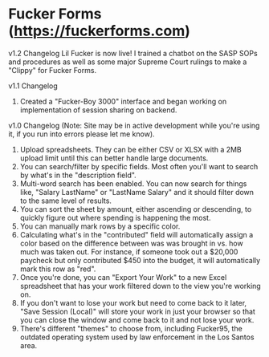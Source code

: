 # Fucker Forms (https://fuckerforms.com)

v1.2 Changelog
Lil Fucker is now live! I trained a chatbot on the SASP SOPs and procedures as well as some major Supreme Court rulings to make a "Clippy" for Fucker Forms.

v1.1 Changelog
1) Created a "Fucker-Boy 3000" interface and began working on implementation of session sharing on backend. 

v1.0 Changelog (Note: Site may be in active development while you're using it, if you run into errors please let me know).

1) Upload spreadsheets. They can be either CSV or XLSX with a 2MB upload limit until this can better handle large documents. 
2) You can search/filter by specific fields. Most often you'll want to search by what's in the "description field".
3) Multi-word search has been enabled. You can now search for things like, "Salary LastName" or "LastName Salary" and it should filter down to the same level of results. 
4) You can sort the sheet by amount, either ascending or descending, to quickly figure out where spending is happening the most. 
5) You can manually mark rows by a specific color. 
6) Calculating what's in the "contributed" field will automatically assign a color based on the difference between was was brought in vs. how much was taken out. For instance, if someone took out a $20,000 paycheck but only contributed $450 into the budget, it will automatically mark this row as "red". 
7) Once you're done, you can "Export Your Work" to a new Excel spreadsheet that has your work filtered down to the view you're working on. 
8) If you don't want to lose your work but need to come back to it later, "Save Session (Local)" will store your work in just your browser so that you can close the window and come back to it and not lose your work.
9) There's different "themes" to choose from, including Fucker95, the outdated operating system used by law enforcement in the Los Santos area. 
